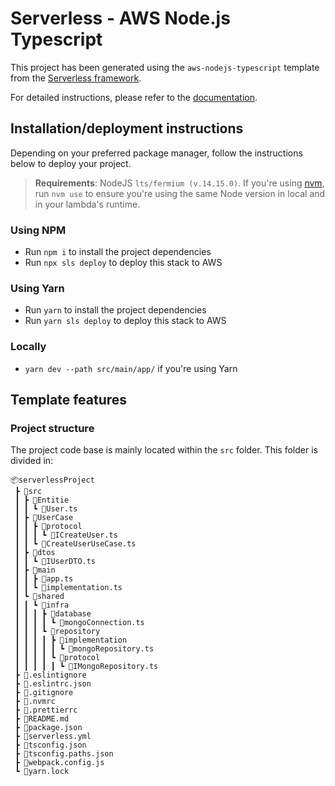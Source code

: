 # Serverless - AWS Node.js Typescript

This project has been generated using the `aws-nodejs-typescript` template from the [Serverless framework](https://www.serverless.com/).

For detailed instructions, please refer to the [documentation](https://www.serverless.com/framework/docs/providers/aws/).

## Installation/deployment instructions

Depending on your preferred package manager, follow the instructions below to deploy your project.

> **Requirements**: NodeJS `lts/fermium (v.14.15.0)`. If you're using [nvm](https://github.com/nvm-sh/nvm), run `nvm use` to ensure you're using the same Node version in local and in your lambda's runtime.

### Using NPM

- Run `npm i` to install the project dependencies
- Run `npx sls deploy` to deploy this stack to AWS

### Using Yarn

- Run `yarn` to install the project dependencies
- Run `yarn sls deploy` to deploy this stack to AWS

### Locally

- `yarn dev --path src/main/app/` if you're using Yarn

## Template features

### Project structure

The project code base is mainly located within the `src` folder. This folder is divided in:

<!-- - `functions` - containing code base and configuration for your lambda functions
- `libs` - containing shared code base between your lambdas -->

```
📦serverlessProject
 ┣ 📂src
 ┃ ┣ 📂Entitie
 ┃ ┃ ┗ 📜User.ts
 ┃ ┣ 📂UserCase
 ┃ ┃ ┣ 📂protocol
 ┃ ┃ ┃ ┗ 📜ICreateUser.ts
 ┃ ┃ ┗ 📜CreateUserUseCase.ts
 ┃ ┣ 📂dtos
 ┃ ┃ ┗ 📜IUserDTO.ts
 ┃ ┣ 📂main
 ┃ ┃ ┣ 📜app.ts
 ┃ ┃ ┗ 📜implementation.ts
 ┃ ┗ 📂shared
 ┃ ┃ ┗ 📂infra
 ┃ ┃ ┃ ┣ 📂database
 ┃ ┃ ┃ ┃ ┗ 📜mongoConnection.ts
 ┃ ┃ ┃ ┗ 📂repository
 ┃ ┃ ┃ ┃ ┣ 📂implementation
 ┃ ┃ ┃ ┃ ┃ ┗ 📜mongoRepository.ts
 ┃ ┃ ┃ ┃ ┗ 📂protocol
 ┃ ┃ ┃ ┃ ┃ ┗ 📜IMongoRepository.ts
 ┣ 📜.eslintignore
 ┣ 📜.eslintrc.json
 ┣ 📜.gitignore
 ┣ 📜.nvmrc
 ┣ 📜.prettierrc
 ┣ 📜README.md
 ┣ 📜package.json
 ┣ 📜serverless.yml
 ┣ 📜tsconfig.json
 ┣ 📜tsconfig.paths.json
 ┣ 📜webpack.config.js
 ┗ 📜yarn.lock
```
